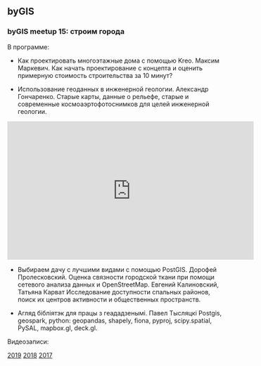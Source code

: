 ## byGIS


### byGIS meetup 15: строим города

В программе:

 * Как проектировать многоэтажные дома c помощью Kreo. Максим Маркевич.
Как начать проектирование с концепта и оценить примерную стоимость строительства за 10 минут?

 * Использование геоданных в инженерной геологии. Александр Гончаренко.
Старые карты, данные о рельефе, старые и современные космоаэртофотоснимков для целей инженерной геологии.

<iframe width="560" height="315" src="https://www.youtube.com/embed/_a5fo2v_UO8" frameborder="0" allow="accelerometer; autoplay; encrypted-media; gyroscope; picture-in-picture" allowfullscreen></iframe>

 * Выбираем дачу с лучшими видами с помощью PostGIS. Дорофей Пролесковский.
Оценка связности городской ткани при помощи сетевого анализа данных и OpenStreetMap. Евгений Калиновский, Татьяна Карват
Исследование доступности спальных районов, поиск их центров активности и общественных пространств.

 * Агляд бібліятэк для працы з геададзенымі. Павел Тысляцкі
Postgis, geospark, python: geopandas, shapely, fiona, pyproj, scipy.spatial, PySAL, mapbox.gl, deck.gl.

Видеозаписи:

[2019](https://www.youtube.com/playlist?list=PLpVeA1tdgfCDTb1iYJ-1Gzboux-ohGEoT) 
[2018](https://www.youtube.com/playlist?list=PLpVeA1tdgfCCB3iKA5BqqbfhRdBLwhdn8)
[2017](https://www.youtube.com/playlist?list=PLpVeA1tdgfCANfr_yTECodtFqfu9ld1xz)
